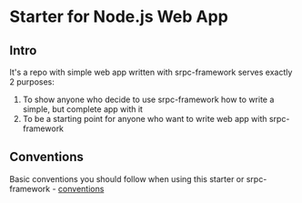 # Starter for Node.js Web App

## Intro
It's a repo with simple web app written with srpc-framework serves exactly 2 purposes:
1. To show anyone who decide to use srpc-framework how to write a simple, but complete app with it
2. To be a starting point for anyone who want to write web app with srpc-framework

## Conventions
Basic conventions you should follow when using this starter or srpc-framework - [conventions](https://github.com/Piliponful/conventions)

